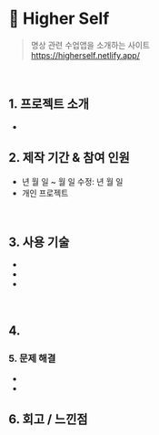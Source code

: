 # :pushpin: Higher Self
>명상 관련 수업앱을 소개하는 사이트  
>https://higherself.netlify.app/

</br>

## 1. 프로젝트 소개
  -
  
## 2. 제작 기간 & 참여 인원
- 년 월 일 ~ 월 일 수정: 년 월 일
- 개인 프로젝트

</br>

## 3. 사용 기술

  -  
  - 
  - 

</br>

## 4. 



### 5. 문제 해결
- 
- 

## 6. 회고 / 느낀점  
